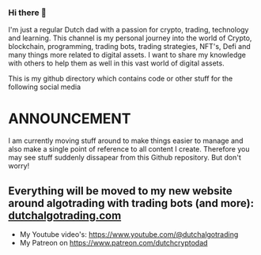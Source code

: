 ### Hi there 👋

I'm just a regular Dutch dad with a passion for crypto, trading, technology and learning. This channel is my personal journey into the world of Crypto, blockchain, programming, trading bots, trading strategies, NFT's, Defi and many things more related to digital assets. I want to share my knowledge with others to help them as well in this vast world of digital assets. 

This is my github directory which contains code or other stuff for the following social media

# ANNOUNCEMENT
I am currently moving stuff around to make things easier to manage and also make a single point of reference to all content I create.
Therefore you may see stuff suddenly dissapear from this Github repository. But don't worry!

## Everything will be moved to my new website around algotrading with trading bots (and more): [dutchalgotrading.com](dutchalgotrading.com)


- My Youtube video's: https://www.youtube.com/@dutchalgotrading
- My Patreon on https://www.patreon.com/dutchcryptodad


